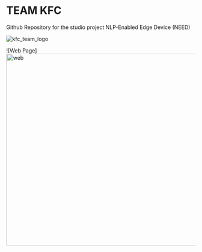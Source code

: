 # TEAM KFC

Github Repository for the studio project NLP-Enabled Edge Device (NEED)

![kfc_team_logo](https://user-images.githubusercontent.com/85330268/206613980-50876e02-7a6d-4639-af4b-cbcc12a135ff.png)

![Web Page]<img width="509" alt="web" src="https://user-images.githubusercontent.com/106564466/219705550-838ffc7d-53dc-46a6-9347-dafc0675f1a7.png">
